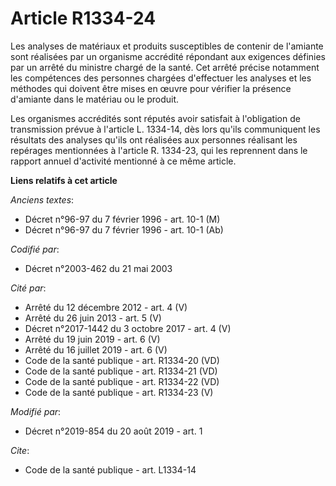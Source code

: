 # Article R1334-24

Les analyses de matériaux et produits susceptibles de contenir de l'amiante sont réalisées par un organisme accrédité
répondant aux exigences définies par un arrêté du ministre chargé de la santé. Cet arrêté précise notamment les compétences
des personnes chargées d'effectuer les analyses et les méthodes qui doivent être mises en œuvre pour vérifier la présence
d'amiante dans le matériau ou le produit. 

Les organismes accrédités sont réputés avoir satisfait à l'obligation de transmission prévue à l'article L. 1334-14, dès lors
qu'ils communiquent les résultats des analyses qu'ils ont réalisées aux personnes réalisant les repérages mentionnées à
l'article R. 1334-23, qui les reprennent dans le rapport annuel d'activité mentionné à ce même article.

**Liens relatifs à cet article**

_Anciens textes_:

  - Décret n°96-97 du 7 février 1996 - art. 10-1 (M)
  - Décret n°96-97 du 7 février 1996 - art. 10-1 (Ab)

_Codifié par_:

  - Décret n°2003-462 du 21 mai 2003

_Cité par_:

  - Arrêté du 12 décembre 2012 - art. 4 (V)
  - Arrêté du 26 juin 2013 - art. 5 (V)
  - Décret n°2017-1442 du 3 octobre 2017 - art. 4 (V)
  - Arrêté du 19 juin 2019 - art. 6 (V)
  - Arrêté du 16 juillet 2019 - art. 6 (V)
  - Code de la santé publique - art. R1334-20 (VD)
  - Code de la santé publique - art. R1334-21 (VD)
  - Code de la santé publique - art. R1334-22 (VD)
  - Code de la santé publique - art. R1334-23 (V)

_Modifié par_:

  - Décret n°2019-854 du 20 août 2019 - art. 1

_Cite_:

  - Code de la santé publique - art. L1334-14
